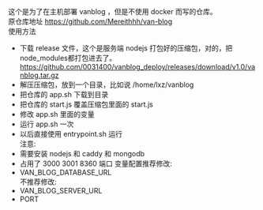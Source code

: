 这个是为了在主机部署 vanblog ，但是不使用 docker 而写的仓库。  
原仓库地址 https://github.com/Mereithhh/van-blog  
使用方法
- 下载 release 文件，这个是服务端 nodejs 打包好的压缩包，对的，把node_modules都打包进去了。  
  https://github.com/0031400/vanblog_deploy/releases/download/v1.0/vanblog.tar.gz
- 解压压缩包，放到一个目录，比如说 /home/lxz/vanblog
- 把仓库的 app.sh 下载到目录
- 把仓库的 start.js 覆盖压缩包里面的 start.js
- 修改 app.sh 里面的变量
- 运行 app.sh 一次
- 以后直接使用 entrypoint.sh 运行  
注意:
- 需要安装 nodejs 和 caddy 和 mongodb
- 占用了 3000 3001 8360 端口
变量配置推荐修改:
- VAN_BLOG_DATABASE_URL  
不推荐修改:
- VAN_BLOG_SERVER_URL
- PORT
